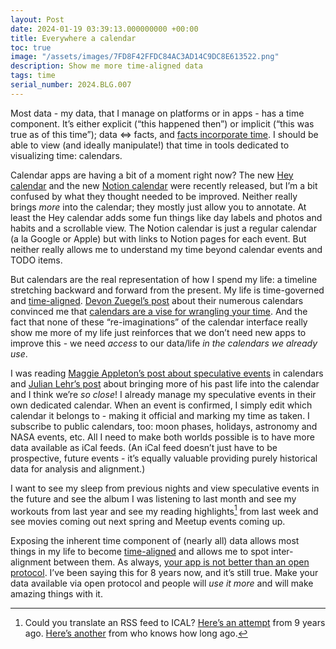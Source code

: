```yaml
---
layout: Post
date: 2024-01-19 03:39:13.000000000 +00:00
title: Everywhere a calendar
toc: true
image: "/assets/images/7FD8F42FFDC84AC3AD14C9DC8E613522.png"
description: Show me more time-aligned data
tags: time
serial_number: 2024.BLG.007
---
```

Most data \- my data, that I manage on platforms or in apps \- has a time component\. It’s either explicit \(“this happened then”\) or implicit \(“this was true as of this time”\); data <=> facts, and [facts incorporate time](https://www.joshbeckman.org/notes/623459232)\. I should be able to view \(and ideally manipulate\!\) that time in tools dedicated to visualizing time: calendars\.

Calendar apps are having a bit of a moment right now? The new [Hey calendar](https://www.hey.com/calendar/) and the new [Notion calendar](https://www.notion.so/product/calendar) were recently released, but I’m a bit confused by what they thought needed to be improved\. Neither really brings *more* into the calendar; they mostly just allow you to annotate\. At least the Hey calendar adds some fun things like day labels and photos and habits and a scrollable view\. The Notion calendar is just a regular calendar \(a la Google or Apple\) but with links to Notion pages for each event\. But neither really allows me to understand my time beyond calendar events and TODO items\.

But calendars are the real representation of how I spend my life: a timeline stretching backward and forward from the present\. My life is time\-governed and [time\-aligned](https://www.joshbeckman.org/notes/662101569)\. [Devon Zuegel’s post](https://devon.postach.io/post/contemplating-calendars) about their numerous calendars convinced me that [calendars are a vise for wrangling your time](https://www.joshbeckman.org/notes/637198215)\. And the fact that none of these “re\-imaginations” of the calendar interface really show me more of my life just reinforces that we don’t need new apps to improve this \- we need *access* to our data/life ​*in the calendars we already use*​\.

I was reading [Maggie Appleton’s post about speculative events](https://maggieappleton.com/speculative-events) in calendars and [Julian Lehr’s post](https://julian.digital/2023/07/06/multi-layered-calendars/) about bringing more of his past life into the calendar and I think we’re ​*so close*​\! I already manage my speculative events in their own dedicated calendar\. When an event is confirmed, I simply edit which calendar it belongs to \- making it official and marking my time as taken\. I subscribe to public calendars, too: moon phases, holidays, astronomy and NASA events, etc\. All I need to make both worlds possible is to have more data available as iCal feeds\. \(An iCal feed doesn’t just have to be prospective, future events \- it’s equally valuable providing purely historical data for analysis and alignment\.\)

I want to see my sleep from previous nights and view speculative events in the future and see the album I was listening to last month and see my workouts from last year and see my reading highlights[^1] from last week and see movies coming out next spring and Meetup events coming up\.

Exposing the inherent time component of \(nearly all\) data allows most things in my life to become [time\-aligned](https://www.joshbeckman.org/notes/662101569) and allows me to spot inter\-alignment between them\. As always, [your app is not better than an open protocol](https://www.joshbeckman.org/blog/using-open-protocols)\. I’ve been saying this for 8 years now, and it’s still true\. Make your data available via open protocol and people will *use it more* and will make amazing things with it\.

[^1]: Could you translate an RSS feed to ICAL? [Here’s an attempt](https://github.com/s72785/rss2ical/tree/d6a3f14ba3b37410726b6b1c630e2ded386db3ed) from 9 years ago\. [Here’s another](https://www.rochester.edu/registrar/feeds/rss2ical.php) from who knows how long ago\.
